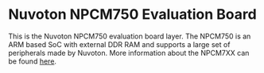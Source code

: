 Nuvoton NPCM750 Evaluation Board
================

This is the Nuvoton NPCM750 evaluation board layer.
The NPCM750 is an ARM based SoC with external DDR RAM and 
supports a large set of peripherals made by Nuvoton. 
More information about the NPCM7XX can be found
[here](http://www.nuvoton.com/hq/products/cloud-computing/ibmc/?__locale=en).